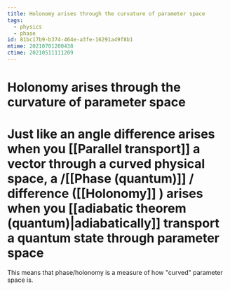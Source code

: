 ```yaml
---
title: Holonomy arises through the curvature of parameter space
tags:
  - physics
  - phase
id: 81bc17b9-b374-464e-a3fe-16291a49f8b1
mtime: 20210701200438
ctime: 20210511111209
---
```


# Holonomy arises through the curvature of parameter space

# Just like an angle difference arises when you [[Parallel transport]]  a vector through a curved physical space, a /[[Phase (quantum)]] / difference ([[Holonomy]] ) arises when you [[adiabatic theorem (quantum)|adiabatically]] transport a quantum state through parameter space

This means that phase/holonomy is a measure of how "curved" parameter space is.
